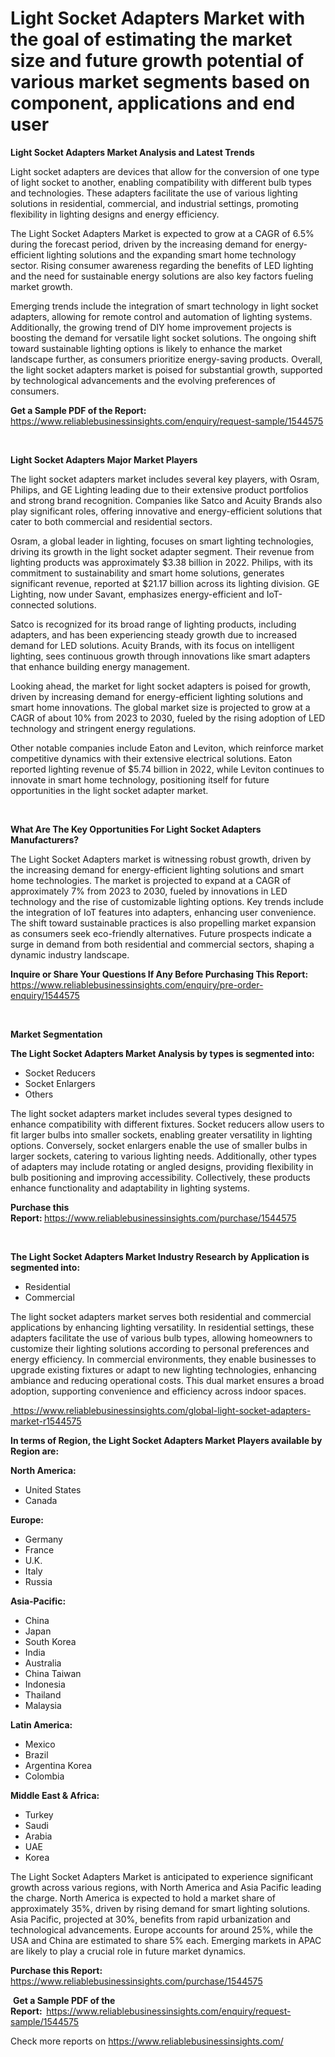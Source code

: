 <p><h1>Light Socket Adapters Market with the goal of estimating the market size and future growth potential of various market segments based on component, applications and end user</h1></p><p><strong>Light Socket Adapters Market Analysis and Latest Trends</strong></p>
<p><p>Light socket adapters are devices that allow for the conversion of one type of light socket to another, enabling compatibility with different bulb types and technologies. These adapters facilitate the use of various lighting solutions in residential, commercial, and industrial settings, promoting flexibility in lighting designs and energy efficiency. </p><p>The Light Socket Adapters Market is expected to grow at a CAGR of 6.5% during the forecast period, driven by the increasing demand for energy-efficient lighting solutions and the expanding smart home technology sector. Rising consumer awareness regarding the benefits of LED lighting and the need for sustainable energy solutions are also key factors fueling market growth. </p><p>Emerging trends include the integration of smart technology in light socket adapters, allowing for remote control and automation of lighting systems. Additionally, the growing trend of DIY home improvement projects is boosting the demand for versatile light socket solutions. The ongoing shift toward sustainable lighting options is likely to enhance the market landscape further, as consumers prioritize energy-saving products. Overall, the light socket adapters market is poised for substantial growth, supported by technological advancements and the evolving preferences of consumers.</p></p>
<p><strong>Get a Sample PDF of the Report:&nbsp;</strong> <a href="https://www.reliablebusinessinsights.com/enquiry/request-sample/1544575?utm_campaign=1789&utm_medium=2&utm_source=Github&utm_content=ia&utm_term=08042025&utm_id=light-socket-adapters">https://www.reliablebusinessinsights.com/enquiry/request-sample/1544575</a></p>
<p>&nbsp;</p>
<p><strong>Light Socket Adapters Major Market Players</strong></p>
<p><p>The light socket adapters market includes several key players, with Osram, Philips, and GE Lighting leading due to their extensive product portfolios and strong brand recognition. Companies like Satco and Acuity Brands also play significant roles, offering innovative and energy-efficient solutions that cater to both commercial and residential sectors.</p><p>Osram, a global leader in lighting, focuses on smart lighting technologies, driving its growth in the light socket adapter segment. Their revenue from lighting products was approximately $3.38 billion in 2022. Philips, with its commitment to sustainability and smart home solutions, generates significant revenue, reported at $21.17 billion across its lighting division. GE Lighting, now under Savant, emphasizes energy-efficient and IoT-connected solutions.</p><p>Satco is recognized for its broad range of lighting products, including adapters, and has been experiencing steady growth due to increased demand for LED solutions. Acuity Brands, with its focus on intelligent lighting, sees continuous growth through innovations like smart adapters that enhance building energy management.</p><p>Looking ahead, the market for light socket adapters is poised for growth, driven by increasing demand for energy-efficient lighting solutions and smart home innovations. The global market size is projected to grow at a CAGR of about 10% from 2023 to 2030, fueled by the rising adoption of LED technology and stringent energy regulations.</p><p>Other notable companies include Eaton and Leviton, which reinforce market competitive dynamics with their extensive electrical solutions. Eaton reported lighting revenue of $5.74 billion in 2022, while Leviton continues to innovate in smart home technology, positioning itself for future opportunities in the light socket adapter market.</p></p>
<p>&nbsp;</p>
<p><strong>What Are The Key Opportunities For Light Socket Adapters Manufacturers?</strong></p>
<p><p>The Light Socket Adapters market is witnessing robust growth, driven by the increasing demand for energy-efficient lighting solutions and smart home technologies. The market is projected to expand at a CAGR of approximately 7% from 2023 to 2030, fueled by innovations in LED technology and the rise of customizable lighting options. Key trends include the integration of IoT features into adapters, enhancing user convenience. The shift toward sustainable practices is also propelling market expansion as consumers seek eco-friendly alternatives. Future prospects indicate a surge in demand from both residential and commercial sectors, shaping a dynamic industry landscape.</p></p>
<p><strong>Inquire or Share Your Questions If Any Before Purchasing This Report:</strong> <a href="https://www.reliablebusinessinsights.com/enquiry/pre-order-enquiry/1544575?utm_campaign=1789&utm_medium=2&utm_source=Github&utm_content=ia&utm_term=08042025&utm_id=light-socket-adapters">https://www.reliablebusinessinsights.com/enquiry/pre-order-enquiry/1544575</a></p>
<p>&nbsp;</p>
<p><strong>Market Segmentation</strong></p>
<p><strong>The Light Socket Adapters Market Analysis by types is segmented into:</strong></p>
<p><ul><li>Socket Reducers</li><li>Socket Enlargers</li><li>Others</li></ul></p>
<p><p>The light socket adapters market includes several types designed to enhance compatibility with different fixtures. Socket reducers allow users to fit larger bulbs into smaller sockets, enabling greater versatility in lighting options. Conversely, socket enlargers enable the use of smaller bulbs in larger sockets, catering to various lighting needs. Additionally, other types of adapters may include rotating or angled designs, providing flexibility in bulb positioning and improving accessibility. Collectively, these products enhance functionality and adaptability in lighting systems.</p></p>
<p><strong>Purchase this Report:&nbsp;</strong><a href="https://www.reliablebusinessinsights.com/purchase/1544575?utm_campaign=1789&utm_medium=2&utm_source=Github&utm_content=ia&utm_term=08042025&utm_id=light-socket-adapters">https://www.reliablebusinessinsights.com/purchase/1544575</a></p>
<p>&nbsp;</p>
<p><strong>The Light Socket Adapters Market Industry Research by Application is segmented into:</strong></p>
<p><ul><li>Residential</li><li>Commercial</li></ul></p>
<p><p>The light socket adapters market serves both residential and commercial applications by enhancing lighting versatility. In residential settings, these adapters facilitate the use of various bulb types, allowing homeowners to customize their lighting solutions according to personal preferences and energy efficiency. In commercial environments, they enable businesses to upgrade existing fixtures or adapt to new lighting technologies, enhancing ambiance and reducing operational costs. This dual market ensures a broad adoption, supporting convenience and efficiency across indoor spaces.</p></p>
<p><a href="https://www.reliablebusinessinsights.com/global-light-socket-adapters-market-r1544575?utm_campaign=1789&utm_medium=2&utm_source=Github&utm_content=ia&utm_term=08042025&utm_id=light-socket-adapters">&nbsp;https://www.reliablebusinessinsights.com/global-light-socket-adapters-market-r1544575</a></p>
<p><strong>In terms of Region, the Light Socket Adapters Market Players available by Region are:</strong></p>
<p>
    <p> <strong> North America: </strong>
        <ul>
            <li>United States</li>
            <li>Canada</li>
        </ul>
        </p> 
    <p> <strong> Europe: </strong>
        <ul>
            <li>Germany</li>
            <li>France</li>
            <li>U.K.</li>
            <li>Italy</li>
            <li>Russia</li>
        </ul>
        </p> 
    <p> <strong> Asia-Pacific: </strong>
        <ul>
            <li>China</li>
            <li>Japan</li>
            <li>South Korea</li>
            <li>India</li>
            <li>Australia</li>
            <li>China Taiwan</li>
            <li>Indonesia</li>
            <li>Thailand</li>
            <li>Malaysia</li>
        </ul>
        </p> 
    <p> <strong> Latin America: </strong>
        <ul>
            <li>Mexico</li>
            <li>Brazil</li>
            <li>Argentina Korea</li>
            <li>Colombia</li>
        </ul>
        </p> 
    <p> <strong> Middle East & Africa: </strong>
        <ul>
            <li>Turkey</li>
            <li>Saudi</li>
            <li>Arabia</li>
            <li>UAE</li>
            <li>Korea</li>
        </ul>
    </p>
    </p>
<p><p>The Light Socket Adapters Market is anticipated to experience significant growth across various regions, with North America and Asia Pacific leading the charge. North America is expected to hold a market share of approximately 35%, driven by rising demand for smart lighting solutions. Asia Pacific, projected at 30%, benefits from rapid urbanization and technological advancements. Europe accounts for around 25%, while the USA and China are estimated to share 5% each. Emerging markets in APAC are likely to play a crucial role in future market dynamics.</p></p>
<p><strong>Purchase this Report: </strong><a href="https://www.reliablebusinessinsights.com/purchase/1544575?utm_campaign=1789&utm_medium=2&utm_source=Github&utm_content=ia&utm_term=08042025&utm_id=light-socket-adapters">https://www.reliablebusinessinsights.com/purchase/1544575</a></p>
<p>&nbsp;<strong>Get a Sample PDF of the Report:&nbsp;&nbsp;</strong><a href="https://www.reliablebusinessinsights.com/enquiry/request-sample/1544575?utm_campaign=1789&utm_medium=2&utm_source=Github&utm_content=ia&utm_term=08042025&utm_id=light-socket-adapters">https://www.reliablebusinessinsights.com/enquiry/request-sample/1544575</a></p>
<p><strong></strong></p>
<p>Check more reports on <a href="https://www.reliablebusinessinsights.com/?utm_campaign=1789&utm_medium=2&utm_source=Github&utm_content=ia&utm_term=08042025&utm_id=light-socket-adapters">https://www.reliablebusinessinsights.com/</a></p>